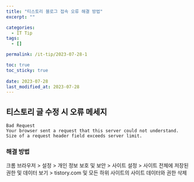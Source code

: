 ```yaml
---
title: "티스토리 블로그 접속 오류 해결 방법"
excerpt: ""

categories:
  - IT Tip
tags:
  - []

permalink: /it-tip/2023-07-28-1

toc: true
toc_sticky: true
 
date: 2023-07-28
last_modified_at: 2023-07-28
---
```


## 티스토리 글 수정 시 오류 메세지
```
Bad Request
Your browser sent a request that this server could not understand.
Size of a request header field exceeds server limit.
```

### 해결 방법
크롬 브라우저 > 설정 > 개인 정보 보호 및 보안 > 사이트 설정 > 사이트 전체에 저장된 권한 및 데이터 보기 > tistory.com 및 모든 하위 사이트의 사이트 데이터와 권한 삭제